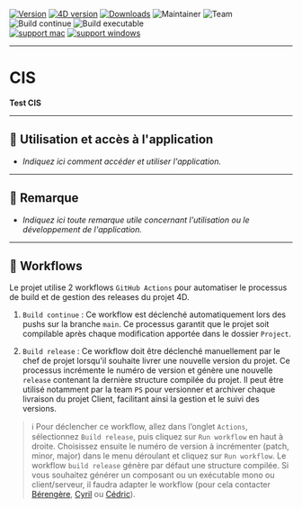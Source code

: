[![Version](https://img.shields.io/endpoint?url=https://gist.githubusercontent.com/CGareau/dd2aa26e5b6c4152e80e7d3d09f2486a/raw/release_CIS.json)]()
[![4D version](https://img.shields.io/badge/4D-20R7-E23089.svg)]()
[![Downloads](https://img.shields.io/endpoint?url=https://gist.githubusercontent.com/CGareau/dd2aa26e5b6c4152e80e7d3d09f2486a/raw/download_CIS.json)]()
![Maintainer](https://img.shields.io/badge/maintainer-CGareau-blue)
![Team](https://img.shields.io/badge/team-PS-informational)
<br>
![Build continue](https://github.com/4eDimension/CIS/actions/workflows/build-continue.yml/badge.svg)
![Build executable](https://github.com/4eDimension/CIS/actions/workflows/build-executable.yml/badge.svg)
<br>
[![support mac](https://img.shields.io/badge/macOS-000000.svg?style=flat-square&logo=apple&labelColor=000000&logoColor=white)]()
[![support windows](https://img.shields.io/badge/windows-0078D6.svg?style=flat-square&logo=MODX&logoColor=white)]()

---

# CIS

**Test CIS**

---

## 🚀 Utilisation et accès à l'application

- _Indiquez ici comment accéder et utiliser l'application._

---

## 📝 Remarque  

- _Indiquez ici toute remarque utile concernant l'utilisation ou le développement de l'application._

---

## 🔄 Workflows

Le projet utilise 2 workflows `GitHub Actions` pour automatiser le processus de build et de gestion des releases du projet 4D.

1. `Build continue` : Ce workflow est déclenché automatiquement lors des pushs sur la branche `main`. Ce processus garantit que le projet soit compilable après chaque modification apportée dans le dossier `Project`.

2. `Build release` : Ce workflow doit être déclenché manuellement par le chef de projet lorsqu'il souhaite livrer une nouvelle version du projet. Ce processus incrémente le numéro de version et génère une nouvelle `release` contenant la dernière structure compilée du projet.
Il peut être utilisé notamment par la team `PS` pour versionner et archiver chaque livraison du projet Client, facilitant ainsi la gestion et le suivi des versions.
> ℹ️ Pour déclencher ce workflow, allez dans l’onglet `Actions`, sélectionnez `Build release`, puis cliquez sur `Run workflow` en haut à droite.
Choisissez ensuite le numéro de version à incrémenter (patch, minor, major) dans le menu déroulant et cliquez sur `Run workflow`.
Le workflow `build release` génère par défaut une structure compilée. Si vous souhaitez générer un composant ou un exécutable mono ou client/serveur, il faudra adapter le workflow (pour cela contacter [Bérengère](mailto:Berengere.Lagrange@4d.com), [Cyril](mailto:Cyril.Limpalaer@4d.com) ou [Cédric](mailto:Cedric.Gareau@4d.com)).
